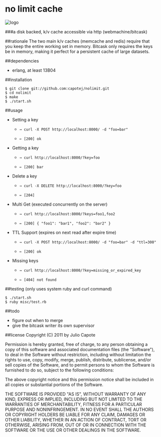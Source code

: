 # no limit cache

![logo](http://upload.wikimedia.org/wikipedia/en/2/23/Nolimit.jpg)

###a disk backed, k/v cache accessible via http (webmachine/bitcask)

##rationale
The two main k/v caches (memcache and redis) require that you keep the
entire working set in memory. Bitcask only requires the keys be in
memory, making it perfect for a persistent cache of large datasets.


##dependencies
* erlang, at least 13B04

##installation
```
$ git clone git://github.com:capotej/nolimit.git
$ cd nolimit
$ make
$ ./start.sh
```

##usage

* Setting a key
     - ```→ curl -X POST http://localhost:8000/ -d "foo=bar"```

     - ```← [200] ok```

* Getting a key
     - ```→ curl http://localhost:8000/?key=foo```

     - ```← [200] bar```

* Delete a key
     - ```→ curl -X DELETE http://localhost:8000/?key=foo```

     - ```← [204]```


* Multi Get (executed concurrently on the server)
     - ```→ curl http://localhost:8000/?keys=foo1,foo2```

     - ```← [200] { "foo1": "bar1", "foo2": "bar2" }```

* TTL Support (expires on next read after expire time)
     - ```→ curl -X POST http://localhost:8000/ -d "foo=bar" -d "ttl=300"```

     - ```← [200] ok```

* Missing keys

     - ```→ curl http://localhost:8000/?key=missing_or_expired_key```

     - ```← [404] not found```

##testing (only uses system ruby and curl command)
```
$ ./start.sh
$ ruby misc/test.rb
```

##todo

* figure out when to merge
* give the bitcask writer its own supervisor

##license
Copyright (C) 2011 by Julio Capote

Permission is hereby granted, free of charge, to any person obtaining a copy
of this software and associated documentation files (the "Software"), to deal
in the Software without restriction, including without limitation the rights
to use, copy, modify, merge, publish, distribute, sublicense, and/or sell
copies of the Software, and to permit persons to whom the Software is
furnished to do so, subject to the following conditions:

The above copyright notice and this permission notice shall be included in
all copies or substantial portions of the Software.

THE SOFTWARE IS PROVIDED "AS IS", WITHOUT WARRANTY OF ANY KIND, EXPRESS OR
IMPLIED, INCLUDING BUT NOT LIMITED TO THE WARRANTIES OF MERCHANTABILITY,
FITNESS FOR A PARTICULAR PURPOSE AND NONINFRINGEMENT. IN NO EVENT SHALL THE
AUTHORS OR COPYRIGHT HOLDERS BE LIABLE FOR ANY CLAIM, DAMAGES OR OTHER
LIABILITY, WHETHER IN AN ACTION OF CONTRACT, TORT OR OTHERWISE, ARISING FROM,
OUT OF OR IN CONNECTION WITH THE SOFTWARE OR THE USE OR OTHER DEALINGS IN
THE SOFTWARE.

